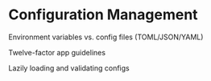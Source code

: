 # Configuration Management

Environment variables vs. config files (TOML/JSON/YAML)

Twelve-factor app guidelines

Lazily loading and validating configs
